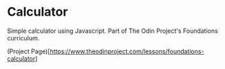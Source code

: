 # Calculator

Simple calculator using Javascript. Part of The Odin Project's Foundations curriculum.

(Project Page)[https://www.theodinproject.com/lessons/foundations-calculator]
